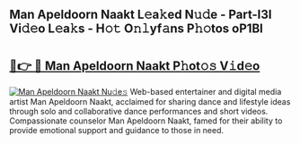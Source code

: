 ## Man Apeldoorn Naakt L𝚎a𝚔ed N𝚞𝚍e - Part-I3I Vi𝚍𝚎o L𝚎a𝚔s - H𝚘𝚝 O𝚗𝚕yf𝚊ns P𝚑𝚘tos oP1Bl

# <h2><a href="http://kf85pat.oniu.top/?m=Man+Apeldoorn+Naakt">🔗👉 🔴 Man Apeldoorn Naakt P𝚑ot𝚘𝚜 V𝚒d𝚎o</a></h2>

[![Man Apeldoorn Naakt Nu𝚍e𝚜](https://i.imgur.com/0qMVB7G.gif)](http://kf85pat.oniu.top/?m=Man+Apeldoorn+Naakt)
Web-based entertainer and digital media artist Man Apeldoorn Naakt, acclaimed for sharing dance and lifestyle ideas through solo and collaborative dance performances and short videos. Compassionate counselor Man Apeldoorn Naakt, famed for their ability to provide emotional support and guidance to those in need.  
